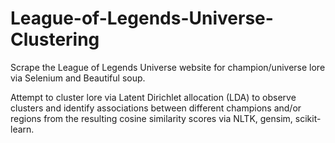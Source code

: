 # League-of-Legends-Universe-Clustering
Scrape the League of Legends Universe website for champion/universe lore via Selenium and Beautiful soup.

Attempt to cluster lore via Latent Dirichlet allocation (LDA) to observe clusters and identify associations between different champions and/or regions from the resulting cosine similarity scores via NLTK, gensim, scikit-learn.

